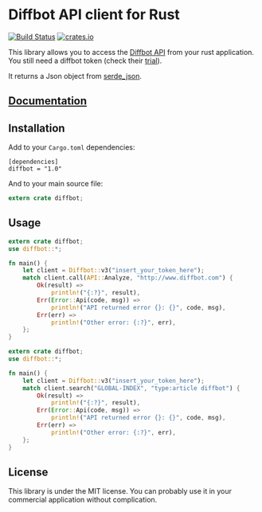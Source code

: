 # Diffbot API client for Rust

[![Build Status](https://travis-ci.org/diffbot/diffbot-rust-client.svg?branch=master)](https://travis-ci.org/diffbot/diffbot-rust-client)
[![crates.io](http://meritbadge.herokuapp.com/diffbot)](https://crates.io/crates/diffbot)

This library allows you to access the [Diffbot API](https://www.diffbot.com)
from your rust application.
You still need a diffbot token (check their [trial](https://www.diffbot.com/plans/trial)).

It returns a Json object from [serde_json](https://docs.rs/serde_json/1.0.2/serde_json/map/struct.Map.html).

## [Documentation](http://diffbot.github.io/diffbot-rust-client/diffbot/index.html)

## Installation

Add to your `Cargo.toml` dependencies:

```
[dependencies]
diffbot = "1.0"
```

And to your main source file:

```rust
extern crate diffbot;
```

## Usage

```rust
extern crate diffbot;
use diffbot::*;

fn main() {
    let client = Diffbot::v3("insert_your_token_here");
    match client.call(API::Analyze, "http://www.diffbot.com") {
        Ok(result) =>
            println!("{:?}", result),
        Err(Error::Api(code, msg)) =>
            println!("API returned error {}: {}", code, msg),
        Err(err) =>
            println!("Other error: {:?}", err),
    };
}
```


```rust
extern crate diffbot;
use diffbot::*;

fn main() {
	let client = Diffbot::v3("insert_your_token_here");
	match client.search("GLOBAL-INDEX", "type:article diffbot") {
        Ok(result) =>
            println!("{:?}", result),
        Err(Error::Api(code, msg)) =>
            println!("API returned error {}: {}", code, msg),
        Err(err) =>
            println!("Other error: {:?}", err),
	};
}

```

## License

This library is under the MIT license. You can probably use it in your commercial application without complication.
